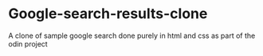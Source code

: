 # Google-search-results-clone
A clone of sample google search done purely in html and css as part of the odin project
